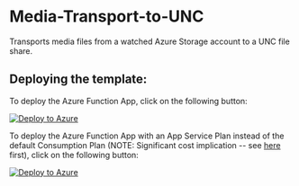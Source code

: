 # Media-Transport-to-UNC
Transports media files from a watched Azure Storage account to a UNC file share.

## Deploying the template:
To deploy the Azure Function App, click on the following button:

[![Deploy to Azure](http://azuredeploy.net/deploybutton.png)](https://portal.azure.com/#create/Microsoft.Template/uri/https%3A%2F%2Fraw.githubusercontent.com%2FStratusOn%2FMedia-Transport-to-UNC%2Fmaster%2Fsrc%2FDeployments%2Fazuredeploy.json)

To deploy the Azure Function App with an App Service Plan instead of the default Consumption Plan (NOTE: Significant cost implication -- see [here](https://azure.microsoft.com/en-us/pricing/details/app-service/) first), click on the following button:

[![Deploy to Azure](http://azuredeploy.net/deploybutton.png)](https://portal.azure.com/#create/Microsoft.Template/uri/https%3A%2F%2Fraw.githubusercontent.com%2FStratusOn%2FMedia-Transport-to-UNC%2Fmaster%2Fsrc%2FDeployments%2Fazuredeploy-withappplans.json)

